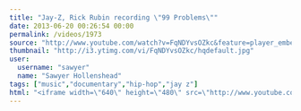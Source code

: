 ```yaml
---
title: "Jay-Z, Rick Rubin recording \"99 Problems\""
date: 2013-06-20 00:26:54 00:00
permalink: /videos/1973
source: "http://www.youtube.com/watch?v=FqNDYvsOZkc&feature=player_embedded"
thumbnail: "http://i3.ytimg.com/vi/FqNDYvsOZkc/hqdefault.jpg"
user:
  username: "sawyer"
  name: "Sawyer Hollenshead"
tags: ["music","documentary","hip-hop","jay z"]
html: "<iframe width=\"640\" height=\"480\" src=\"http://www.youtube.com/embed/FqNDYvsOZkc?wmode=transparent&feature=oembed\" frameborder=\"0\" allowfullscreen></iframe>"
---
```


